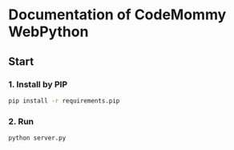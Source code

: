 # Documentation of CodeMommy WebPython

## Start

### 1. Install by PIP
```bash
pip install -r requirements.pip
```

### 2. Run
```bash
python server.py
```